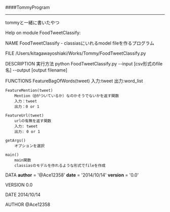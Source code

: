 ####TommyProgram

---
tommyと一緒に書いたやつ


Help on module FoodTweetClassify:

NAME
    FoodTweetClassify - classiasにいれるmodel fileを作るプログラム

FILE
    /Users/kitagawayoshiaki/Works/Tommy/FoodTweetClassify.py

DESCRIPTION
    実行方法
    python FoodTweetClassify.py --input [csv形式のfile名] --output [output filename]

FUNCTIONS
    FeatureBagOfWords(tweet)
        入力:tweet
        出力:word_list
    
    FeatureMention(tweet)
        Mention（@がついているか）なのかそうでないかを返す関数
        入力：tweet
        出力：0 or 1
    
    FeatureUrl(tweet)
        urlの有無を返す関数
        入力: tweet
        出力: 0 or 1
    
    getArgs()
        オプションを選択
    
    main()
        main関数
        classiasのモデルを作れるような形式でfileを作成

DATA
    __author__ = '@Ace12358'
    __date__ = '2014/10/14'
    __version__ = '0.0'

VERSION
    0.0

DATE
    2014/10/14

AUTHOR
    @Ace12358


